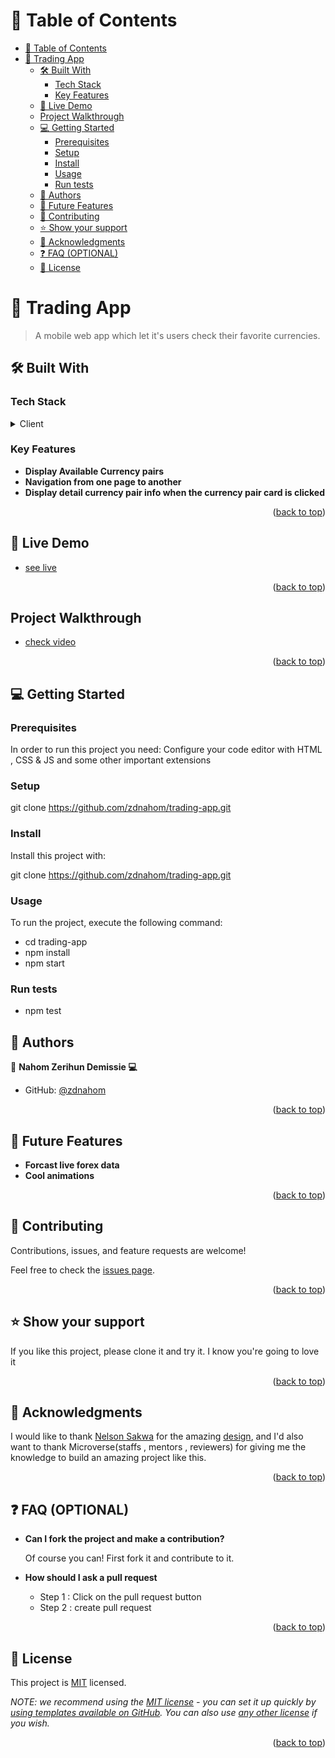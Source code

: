 <!-- TABLE OF CONTENTS -->

# 📗 Table of Contents

- [📗 Table of Contents](#-table-of-contents)
- [📖 Trading App](#-trading-app)
  - [🛠 Built With ](#-built-with-)
    - [Tech Stack ](#tech-stack-)
    - [Key Features ](#key-features-)
  - [🚀 Live Demo ](#-live-demo-)
  - [Project Walkthrough ](#project-walkthrough-)
  - [💻 Getting Started ](#-getting-started-)
    - [Prerequisites](#prerequisites)
    - [Setup](#setup)
    - [Install](#install)
    - [Usage](#usage)
    - [Run tests](#run-tests)
  - [👥 Authors ](#-authors-)
  - [🔭 Future Features ](#-future-features-)
  - [🤝 Contributing ](#-contributing-)
  - [⭐️ Show your support ](#️-show-your-support-)
  - [🙏 Acknowledgments ](#-acknowledgments-)
  - [❓ FAQ (OPTIONAL) ](#-faq-optional-)
  - [📝 License ](#-license-)

<!-- PROJECT DESCRIPTION -->

# 📖 Trading App<a name="about-project"></a>
>A mobile web app which let it's users check their favorite currencies.

## 🛠 Built With <a name="built-with"></a>

### Tech Stack <a name="tech-stack"></a>

<details>
  <summary>Client</summary>
  <ul>
    <li><a href="https://react.dev/">React(Redux)</a></li>
  </ul>
</details>



<!-- Features -->

### Key Features <a name="key-features"></a>

- **Display Available Currency pairs**
- **Navigation from one page to another**
- **Display detail currency pair info when the currency pair card is clicked**





<p align="right">(<a href="#readme-top">back to top</a>)</p>

<!-- Live Demo -->

## 🚀 Live Demo <a name="live-demo"></a>

- [see live](https://forex-trading.onrender.com/)

<p align="right">(<a href="#readme-top">back to top</a>)</p>


##  Project Walkthrough <a name="project-walkthrough"></a>
- [check video](https://www.loom.com/share/9e3e067ab2d84caf89170a21a55299d0)

<p align="right">(<a href="#readme-top">back to top</a>)</p>


## 💻 Getting Started <a name="getting-started"></a>


### Prerequisites

In order to run this project you need: Configure your code editor with HTML , CSS & JS and some other important extensions



### Setup

git clone https://github.com/zdnahom/trading-app.git



### Install

Install this project with: 
  
  git clone https://github.com/zdnahom/trading-app.git


### Usage

To run the project, execute the following command:
  - cd trading-app
  - npm install
  - npm start

### Run tests

- npm test


<!-- AUTHORS -->

## 👥 Authors <a name="authors"></a>

👤 **Nahom Zerihun Demissie 💻**
- GitHub: [@zdnahom](https://github.com/zdnahom/)


<p align="right">(<a href="#readme-top">back to top</a>)</p>

<!-- FUTURE FEATURES -->

## 🔭 Future Features <a name="future-features"></a>
-  **Forcast live forex data**
-  **Cool animations**

<p align="right">(<a href="#readme-top">back to top</a>)</p>

<!-- CONTRIBUTING -->

## 🤝 Contributing <a name="contributing"></a>

Contributions, issues, and feature requests are welcome!

Feel free to check the [issues page](../../issues/).

<p align="right">(<a href="#readme-top">back to top</a>)</p>

<!-- SUPPORT -->

## ⭐️ Show your support <a name="support"></a>

If you like this project, please clone it and try it. I know you're going to love it

<p align="right">(<a href="#readme-top">back to top</a>)</p>

<!-- ACKNOWLEDGEMENTS -->

## 🙏 Acknowledgments <a name="acknowledgements"></a>
I would like to thank [Nelson Sakwa](https://www.behance.net/sakwadesignstudio) for the amazing [design](https://www.behance.net/gallery/31579789/Ballhead-App-(Free-PSDs)), and I'd also want to thank Microverse(staffs , mentors , reviewers) for giving me the knowledge to build an amazing project like this.

<p align="right">(<a href="#readme-top">back to top</a>)</p>

<!-- FAQ (optional) -->

## ❓ FAQ (OPTIONAL) <a name="faq"></a>

- **Can I fork the project and make a contribution?**

  Of course you can! First fork it and contribute to it.

- **How should I ask a pull request**
  
  - Step 1 : Click on the pull request button
  - Step 2 : create pull request

<p align="right">(<a href="#readme-top">back to top</a>)</p>

<!-- LICENSE -->

## 📝 License <a name="license"></a>

This project is [MIT](./LICENSE) licensed.

_NOTE: we recommend using the [MIT license](https://choosealicense.com/licenses/mit/) - you can set it up quickly by [using templates available on GitHub](https://docs.github.com/en/communities/setting-up-your-project-for-healthy-contributions/adding-a-license-to-a-repository). You can also use [any other license](https://choosealicense.com/licenses/) if you wish._

<p align="right">(<a href="#readme-top">back to top</a>)</p>
